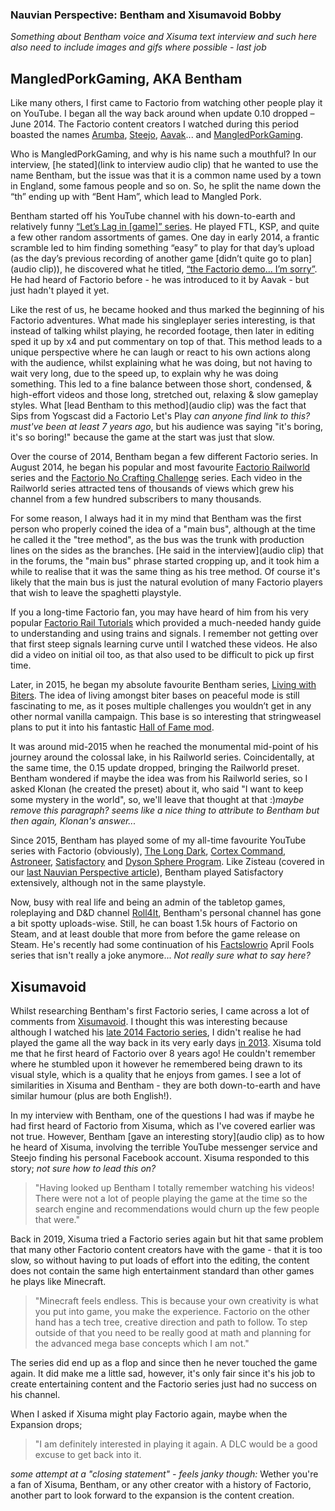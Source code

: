 ### Nauvian Perspective: Bentham and Xisumavoid <author>Bobby</author>
*Something about Bentham voice and Xisuma text interview and such here*
*also need to include images and gifs where possible - last job*

## MangledPorkGaming, AKA Bentham
Like many others, I first came to Factorio from watching other people play it on YouTube. I began all the way back around when update 0.10 dropped – June 2014. The Factorio content creators I watched during this period boasted the names [Arumba](https://www.youtube.com/user/arumba07), [Steejo](https://www.youtube.com/user/RotNSteejo), [Aavak](https://www.youtube.com/user/Aavak)... and [MangledPorkGaming](https://www.youtube.com/c/MangledPork/featured).

Who is MangledPorkGaming, and why is his name such a mouthful? In our interview, [he stated](link to interview audio clip) that he wanted to use the name Bentham, but the issue was that it is a common name used by a town in England, some famous people and so on. So, he split the name down the “th” ending up with “Bent Ham”, which lead to Mangled Pork.

Bentham started off his YouTube channel with his down-to-earth and relatively funny [“Let’s Lag in [game]” series](https://www.youtube.com/watch?v=3Y_o2r1Hhk8&list=PLOx2-nvzE_ZJVUFaBhRQgl1r3nACxj24D). He played FTL, KSP, and quite a few other random assortments of games. One day in early 2014, a frantic scramble led to him finding something “easy” to play for that day’s upload (as the day’s previous recording of another game [didn’t quite go to plan](audio clip)), he discovered what he titled, [“the Factorio demo… I’m sorry”](https://youtu.be/honPGJNoDI4?t=70). He had heard of Factorio before - he was introduced to it by Aavak - but just hadn't played it yet. 

Like the rest of us, he became hooked and thus marked the beginning of his Factorio adventures. What made his singleplayer series interesting, is that instead of talking whilst playing, he recorded footage, then later in editing sped it up by x4 and put commentary on top of that. This method leads to a unique perspective where he can laugh or react to his own actions along with the audience, whilst explaining what he was doing, but not having to wait very long, due to the speed up, to explain why he was doing something. This led to a fine balance between those short, condensed, & high-effort videos and those long, stretched out, relaxing & slow gameplay styles. What [lead Bentham to this method](audio clip) was the fact that Sips from Yogscast did a Factorio Let's Play *can anyone find link to this? must've been at least 7 years ago*, but his audience was saying "it's boring, it's so boring!" because the game at the start was just that slow.

Over the course of 2014, Bentham began a few different Factorio series. In August 2014, he began his popular and most favourite [Factorio Railworld](https://www.youtube.com/watch?v=aw9zgzrF2DY&list=PLOx2-nvzE_ZI69s1psHkAdeH2_uNmP9rg&index=1) series and the [Factorio No Crafting Challenge](https://www.youtube.com/watch?v=FTszEGCARW4&list=PLOx2-nvzE_ZKIrTTzJ5etReO2iFeo_WIp) series. Each video in the Railworld series attracted tens of thousands of views which grew his channel from a few hundred subscribers to many thousands. 

For some reason, I always had it in my mind that Bentham was the first person who properly coined the idea of a "main bus", although at the time he called it the "tree method", as the bus was the trunk with production lines on the sides as the branches. [He said in the interview](audio clip) that in the forums, the "main bus" phrase started cropping up, and it took him a while to realise that it was the same thing as his tree method. Of course it's likely that the main bus is just the natural evolution of many Factorio players that wish to leave the spaghetti playstyle. 

If you a long-time Factorio fan, you may have heard of him from his very popular [Factorio Rail Tutorials](https://youtu.be/XSGYSbEPpbM) which provided a much-needed handy guide to understanding and using trains and signals. I remember not getting over that first steep signals learning curve until I watched these videos. He also did a video on initial oil too, as that also used to be difficult to pick up first time.

Later, in 2015, he began my absolute favourite Bentham series, [Living with Biters](https://www.youtube.com/watch?v=83KSIH4dJg8&list=PLOx2-nvzE_ZJXS1sQDUzWtvBLn9ZPyUXk). The idea of living amongst biter bases on peaceful mode is still fascinating to me, as it poses multiple challenges you wouldn’t get in any other normal vanilla campaign. This base is so interesting that stringweasel plans to put it into his fantastic [Hall of Fame mod](https://mods.factorio.com/mod/HallOfFame).

It was around mid-2015 when he reached the monumental mid-point of his journey around the colossal lake, in his Railworld series. Coincidentally, at the same time, the 0.15 update dropped, bringing the Railworld preset. Bentham wondered if maybe the idea was from his Railworld series, so I asked Klonan (he created the preset) about it, who said "I want to keep some mystery in the world", so, we'll leave that thought at that :)*maybe remove this paragraph? seems like a nice thing to attribute to Bentham but then again, Klonan's answer...*

Since 2015, Bentham has played some of my all-time favourite YouTube series with Factorio (obviously), [The Long Dark](https://www.youtube.com/watch?v=YPm-CEp4jYk&list=PLOx2-nvzE_ZLpGM2O2VIET2zT_Cu9WaSS), [Cortex Command](https://www.youtube.com/watch?v=fZZmMlNR_GU&list=PLOx2-nvzE_ZKub2IB8ksP7-SZ6j7FLkU8), [Astroneer](https://www.youtube.com/watch?v=nt2SCXqh-d0&list=PLOx2-nvzE_ZL_FIlc9y9s2JodKExG6_Uc), [Satisfactory](https://www.youtube.com/watch?v=lVMNn4VDOVU&list=PLOx2-nvzE_ZJfc-WhE42WNaOusForSHeA) and [Dyson Sphere Program](https://www.youtube.com/watch?v=ElFjOPyrlts&list=PLOx2-nvzE_ZLGjohS04LpsagHgRK31iON). Like Zisteau (covered in our [last Nauvian Perspective article](https://alt-f4.blog/ALTF4-30/)), Bentham played Satisfactory extensively, although not in the same playstyle.

Now, busy with real life and being an admin of the tabletop games, roleplaying and D&D channel [Roll4It](https://www.youtube.com/channel/UCifkjVaOOT5VxraQpYUwL6A), Bentham's personal channel has gone a bit spotty uploads-wise. Still, he can boast 1.5k hours of Factorio on Steam, and at least double that more from before the game release on Steam. He's recently had some continuation of his [Factslowrio](https://www.youtube.com/watch?v=X388d9waOEg&list=PLOx2-nvzE_ZJGpYLwW3vJSAKqVhECOsz-) April Fools series that isn't really a joke anymore... *Not really sure what to say here?*

## Xisumavoid
Whilst researching Bentham's first Factorio series, I came across a lot of comments from [Xisumavoid](https://www.youtube.com/c/XisumavoidMC/featured). I thought this was interesting because although I watched his [late 2014 Factorio series](https://www.youtube.com/watch?v=lKdAhv_LkLM&list=PL7VmhWGNRxKjVgYaRnIMZz31i1F9rNUBL&index=1), I didn't realise he had played the game all the way back in its very early days [in 2013](https://www.youtube.com/watch?v=ga-y3rXzVeo&list=PL7VmhWGNRxKjKohJTh9utStd3XdLN0q6h). Xisuma told me that he first heard of Factorio over 8 years ago! He couldn't remember where he stumbled upon it however he remembered being drawn to its visual style, which is a quality that he enjoys from games. I see a lot of similarities in Xisuma and Bentham - they are both down-to-earth and have similar humour (plus are both English!).

In my interview with Bentham, one of the questions I had was if maybe he had first heard of Factorio from Xisuma, which as I've covered earlier was not true. However, Bentham [gave an interesting story](audio clip) as to how he heard of Xisuma, involving the terrible YouTube messenger service and Steejo finding his personal Facebook account. Xisuma responded to this story; *not sure how to lead this on?*

> "Having looked up Bentham I totally remember watching his videos! There were not a lot of people playing the game at the time so the search engine and recommendations would churn up the few people that were."

Back in 2019, Xisuma tried a Factorio series again but hit that same problem that many other Factorio content creators have with the game - that it is too slow, so without having to put loads of effort into the editing, the content does not contain the same high entertainment standard than other games he plays like Minecraft.

> "Minecraft feels endless. This is because your own creativity is what you put into game, you make the experience. Factorio on the other hand has a tech tree, creative direction and path to follow. To step outside of that you need to be really good at math and planning for the advanced mega base concepts which I am not."

The series did end up as a flop and since then he never touched the game again. It did make me a little sad, however, it's only fair since it's his job to create entertaining content and the Factorio series just had no success on his channel.

When I asked if Xisuma might play Factorio again, maybe when the Expansion drops;

> "I am definitely interested in playing it again. A DLC would be a good excuse to get back into it.

*some attempt at a "closing statement" - feels janky though:*
Wether you're a fan of Xisuma, Bentham, or any other creator with a history of Factorio, another part to look forward to the expansion is the content creation. 